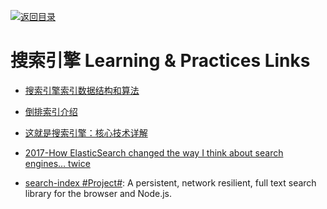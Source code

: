 [![返回目录](https://user-images.githubusercontent.com/5803001/38079637-ff0abcf0-3371-11e8-9b76-ad651620afc7.jpg)](https://github.com/wxyyxc1992/Awesome-Links)

# 搜索引擎 Learning & Practices Links

* [搜索引擎索引数据结构和算法](http://www.hoohack.me/2016/05/09/datasture-and-algorithm-of-search-engine)

* [倒排索引介绍](http://www.cnblogs.com/fly1988happy/archive/2012/04/01/2429000.html)

* [这就是搜索引擎：核心技术详解](https://drive.wps.cn/view/l/5b7984707cbb47d9b1b484d3a7cd92a6)

* [2017-How ElasticSearch changed the way I think about search engines… twice](https://parg.co/USg)

* [search-index #Project#](https://github.com/fergiemcdowall/search-index): A persistent, network resilient, full text search library for the browser and Node.js.
